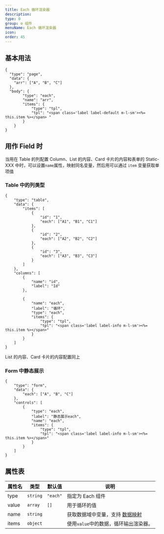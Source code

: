 ```yaml
---
title: Each 循环渲染器
description:
type: 0
group: ⚙ 组件
menuName: Each 循环渲染器
icon:
order: 45
---
```


## 基本用法

```schema:height="160" scope="page"
{
  "type": "page",
  "data": {
    "arr": ["A", "B", "C"]
  },
  "body": {
        "type": "each",
        "name": "arr",
        "items": {
            "type": "tpl",
            "tpl": "<span class='label label-default m-l-sm'><%= this.item %></span> "
        }
    }
}
```

## 用作 Field 时

当用在 Table 的列配置 Column、List 的内容、Card 卡片的内容和表单的 Static-XXX 中时，可以设置`name`属性，映射同名变量，然后用可以通过 `item` 变量获取单项值

### Table 中的列类型

```schema:height="300" scope="body"
{
    "type": "table",
    "data": {
        "items": [
            {
                "id": "1",
                "each": ["A1", "B1", "C1"]
            },
            {
                "id": "2",
                "each": ["A2", "B2", "C2"]
            },
            {
                "id": "3",
                "each": ["A3", "B3", "C3"]
            }
        ]
    },
    "columns": [
        {
            "name": "id",
            "label": "Id"
        },

        {
            "name": "each",
            "label": "循环",
            "type": "each",
            "items": {
                "type": "tpl",
                "tpl": "<span class='label label-info m-l-sm'><%= this.item %></span>"
            }
        }
    ]
}
```

List 的内容、Card 卡片的内容配置同上

### Form 中静态展示

```schema:height="300" scope="body"
{
    "type": "form",
    "data": {
        "each": ["A", "B", "C"]
    },
    "controls": [
        {
            "type": "each",
            "label": "静态展示each",
            "name": "each",
            "items": {
                "type": "tpl",
                "tpl": "<span class='label label-info m-l-sm'><%= this.item %></span>"
            }
        }
    ]
}
```

## 属性表

| 属性名 | 类型     | 默认值   | 说明                                                        |
| ------ | -------- | -------- | ----------------------------------------------------------- |
| type   | `string` | `"each"` | 指定为 Each 组件                                            |
| value  | `array`  | `[]`     | 用于循环的值                                                |
| name   | `string` |          | 获取数据域中变量，支持 [数据映射](../concepts/data-mapping) |
| items  | `object` |          | 使用`value`中的数据，循环输出渲染器。                       |
